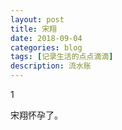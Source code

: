 ```yaml
---
layout: post
title: 宋翔
date: 2018-09-04
categories: blog
tags: [记录生活的点点滴滴]
description: 流水账
---
```


1 

宋翔怀孕了。